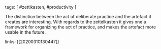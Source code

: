 tags: [ #zettlkasten, #productivity ]

The distinction between the act of deliberate practice and the artefact it creates are interesting. With regards to the zettelkasten it gives one a framework for organizing the act of practice, and makes the artefact more usable in the future.

links: [[20200310130447]]